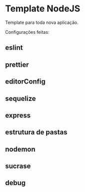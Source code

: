 # Template NodeJS
Template para toda nova aplicação.

Configurações feitas:
## eslint
## prettier
## editorConfig
## sequelize
## express
## estrutura de pastas
## nodemon
## sucrase
## debug 


